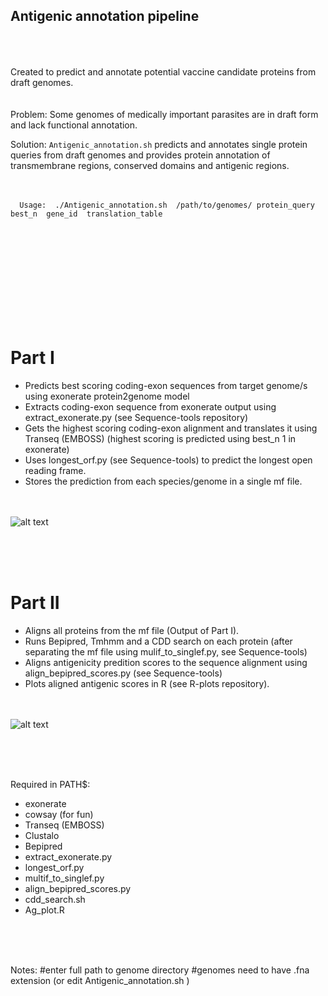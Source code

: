 
## Antigenic annotation pipeline<br /> <br /> <br /> 

Created to predict and annotate potential vaccine candidate proteins from draft genomes.
<br /> <br /> <br /> 
Problem: Some genomes of medically important parasites are in draft form and lack functional annotation.

Solution: `Antigenic_annotation.sh` predicts and annotates single protein queries from draft genomes and provides protein annotation of transmembrane regions, conserved domains and antigenic regions.<br /> <br /> <br /> 


      Usage:  ./Antigenic_annotation.sh  /path/to/genomes/ protein_query best_n  gene_id  translation_table

<br /> <br /> <br /> 
<br /> <br /> <br /> 
<br /> <br /> <br /> 

# Part I
- Predicts best scoring coding-exon sequences from target genome/s using exonerate protein2genome model
- Extracts coding-exon sequence from exonerate output using extract_exonerate.py (see Sequence-tools repository)
- Gets the highest scoring coding-exon alignment and translates it using Transeq (EMBOSS) (highest scoring is predicted using best_n 1 in exonerate)
- Uses longest_orf.py (see Sequence-tools) to predict the longest open reading frame.
- Stores the prediction from each species/genome in a single mf file.<br /> <br /> <br /> 

![alt text](https://github.com/camilla-eldridge/Antigenic-annotation-pipeline/blob/main/diagram/part_I.png)

<br /> <br /> <br /> 

# Part II
- Aligns all proteins from the mf file (Output of Part I).
- Runs Bepipred, Tmhmm and a CDD search on each protein (after separating the mf file using mulif_to_singlef.py, see Sequence-tools) 
- Aligns antigenicity predition scores to the sequence alignment using align_bepipred_scores.py (see Sequence-tools)
- Plots aligned antigenic scores in R (see R-plots repository).<br /> <br /> <br /> 


![alt text](https://github.com/camilla-eldridge/Antigenic-annotation-pipeline/blob/main/diagram/part_II.png)


<br /> <br /> <br /> 

Required in PATH$: 
- exonerate
- cowsay (for fun)
- Transeq (EMBOSS)
- Clustalo
- Bepipred
- extract_exonerate.py
- longest_orf.py
- multif_to_singlef.py
- align_bepipred_scores.py
- cdd_search.sh
- Ag_plot.R

<br /> <br /> <br /> 

Notes:
#enter full path to genome directory
#genomes need to have .fna extension (or edit Antigenic_annotation.sh )











